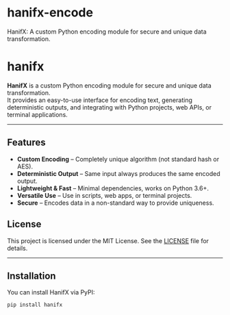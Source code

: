 # hanifx-encode
HanifX: A custom Python encoding module for secure and unique data transformation.
# hanifx

**HanifX** is a custom Python encoding module for secure and unique data transformation.  
It provides an easy-to-use interface for encoding text, generating deterministic outputs, and integrating with Python projects, web APIs, or terminal applications.

---

## Features

- **Custom Encoding** – Completely unique algorithm (not standard hash or AES).  
- **Deterministic Output** – Same input always produces the same encoded output.  
- **Lightweight & Fast** – Minimal dependencies, works on Python 3.6+.  
- **Versatile Use** – Use in scripts, web apps, or terminal projects.  
- **Secure** – Encodes data in a non-standard way to provide uniqueness.

## License

This project is licensed under the MIT License. See the [LICENSE](LICENSE) file for details.

---

## Installation

You can install HanifX via PyPI:

```bash
pip install hanifx


